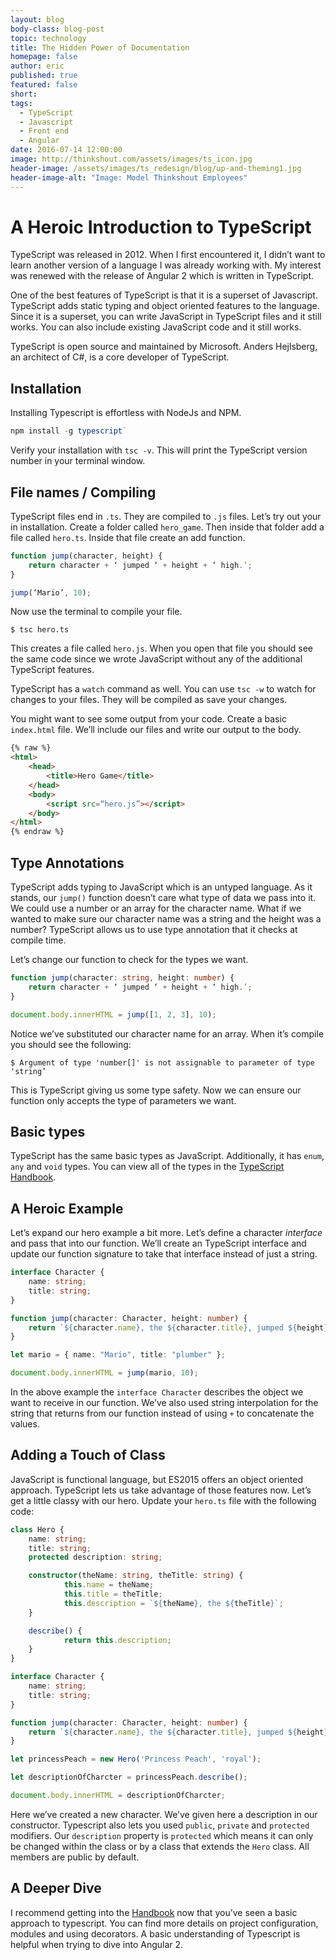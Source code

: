 ```yaml
---
layout: blog
body-class: blog-post
topic: technology
title: The Hidden Power of Documentation
homepage: false
author: eric
published: true
featured: false
short: 
tags:
  - TypeScript
  - Javascript
  - Front end
  - Angular
date: 2016-07-14 12:00:00
image: http://thinkshout.com/assets/images/ts_icon.jpg
header-image: /assets/images/ts_redesign/blog/up-and-theming1.jpg
header-image-alt: "Image: Model Thinkshout Employees"
---
```


# A Heroic Introduction to TypeScript
TypeScript was released in 2012. When I first encountered it, I didn’t want to learn another version of a language I was already working with. My interest was renewed with the release of Angular 2 which is written in TypeScript. 

One of the best features of TypeScript is that it is a superset of Javascript. TypeScript adds static typing and object oriented features to the language.  Since it is a superset, you can write JavaScript in TypeScript files and it still works. You can also include existing JavaScript code and it still works.

TypeScript is open source and maintained by Microsoft. Anders Hejlsberg, an architect of C#, is a core developer of TypeScript.

## Installation
Installing Typescript is effortless with NodeJs and NPM.

```typescript
npm install -g typescript`
```

Verify your installation with `tsc -v`.  This will print the TypeScript version number in your terminal window.

## File names / Compiling
TypeScript files end in `.ts`. They are compiled to `.js` files.  Let’s try out your in installation. Create a folder called `hero_game`. Then inside that folder add a file called `hero.ts`.  Inside that file create an add function.

```typescript
function jump(character, height) {
	return character + ‘ jumped ‘ + height + ‘ high.’;
}

jump(‘Mario’, 10);
```

Now use the terminal to compile your file.

```shell
$ tsc hero.ts
```

This creates a file called `hero.js`.  When you open that file you should see the same code since we wrote JavaScript without any of the additional TypeScript features. 

TypeScript has a `watch` command as well. You can use `tsc -w` to watch for changes to your files. They will be compiled as save your changes.

You might want to see some output from your code. Create a basic `index.html` file. We’ll include our files and write our output to the body.

```html
{% raw %}
<html>
	<head>
		<title>Hero Game</title>
	</head>
	<body>
		<script src=“hero.js”></script>
	</body>
</html>
{% endraw %}
```

## Type Annotations
TypeScript adds typing to JavaScript which is an untyped language.  As it stands, our `jump()` function doesn’t care what type of data we pass into it. We could use a number or an array for the character name.  What if we wanted to make sure our character name was a string and the height was a number? TypeScript allows us to use type annotation that it checks at compile time.

Let’s change our function to check for the types we want. 

```typescript
function jump(character: string, height: number) {
	return character + ‘ jumped ‘ + height + ‘ high.’;
}

document.body.innerHTML = jump([1, 2, 3], 10);
```
Notice we’ve substituted our character name for an array. When it’s compile you should see the following:

```shell
$ Argument of type 'number[]' is not assignable to parameter of type 'string’
```

This is TypeScript giving us some type safety. Now we can ensure our function only accepts the type of parameters we want.

## Basic types
TypeScript has the same basic types as JavaScript. Additionally, it has `enum`, `any` and `void` types. You can view all of the types in the [TypeScript Handbook](http://www.typescriptlang.org/docs/handbook/basic-types.html).

## A Heroic Example
Let’s expand our hero example a bit more. Let’s define a character _interface_ and pass that into our function.  We’ll create an TypeScript interface and update our function signature to take that interface instead of just a string.

```typescript
interface Character {
	name: string;
	title: string;
}

function jump(character: Character, height: number) {
	return `${character.name}, the ${character.title}, jumped ${height} feet high.`;
}

let mario = { name: "Mario", title: "plumber" };

document.body.innerHTML = jump(mario, 10);
```

In the above example the `interface Character` describes the object we want to receive in our function. We’ve also used string interpolation for the string that returns from our function instead of using `+` to concatenate the values.

## Adding a Touch of Class
JavaScript is functional language, but ES2015 offers an object oriented approach. TypeScript lets us take advantage of those features now.  Let’s get a little classy with our hero. Update your `hero.ts` file with the following code:

```typescript
class Hero {
	name: string;
	title: string;
  	protected description: string;

	constructor(theName: string, theTitle: string) {
    		this.name = theName;
    		this.title = theTitle;
    		this.description = `${theName}, the ${theTitle}`;
  	}

  	describe() {
    		return this.description;
  	}
}

interface Character {
	name: string;
  	title: string;
}

function jump(character: Character, height: number) {
 	return `${character.name}, the ${character.title}, jumped ${height} feet high.`;
}

let princessPeach = new Hero('Princess Peach', 'royal');

let descriptionOfCharcter = princessPeach.describe();

document.body.innerHTML = descriptionOfCharcter;
```

Here we’ve created a new character. We’ve given here a description in our constructor. Typescript also lets you used `public`, `private` and `protected` modifiers. Our `description` property is `protected` which means it can only be changed within the class or by a class that extends the `Hero` class.  All members are public by default.


## A Deeper Dive
I recommend getting into the [Handbook](https://www.typescriptlang.org/docs/handbook/basic-types.html) now that you’ve seen a basic approach to typescript. You can find more details on project configuration, modules and using decorators. A basic understanding of Typescript is helpful when trying to dive into Angular 2. 
